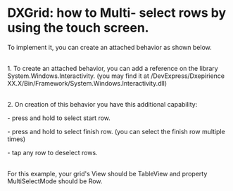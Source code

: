 # DXGrid: how to Multi- select rows by using the touch screen.


<p>To implement it, you can create an attached behavior as shown below.</p><p><br />
1. To create an attached behavior, you can add a reference on the library System.Windows.Interactivity. (you may find it at /DevExpress/Dxepirience XX.X/Bin/Framework/System.Windows.Interactivity.dll)</p><p><br />
2. On creation of this behavior you have this additional capability:</p><p>- press and hold to select start row.</p><p>- press and hold to select finish row. (you can select the finish row multiple times)</p><p>- tap any row to deselect rows.</p><p><br />
For this example, your grid's View should be TableView and property MultiSelectMode should be Row.</p>

<br/>


